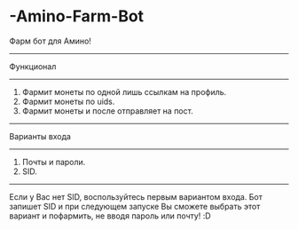 # -Amino-Farm-Bot
Фарм бот для Амино! 
___
Функционал
___
1. Фармит монеты по одной лишь ссылкам на профиль.
2. Фармит монеты по uids.
3. Фармит монеты и после отправляет на пост.

___
Варианты входа
___
1. Почты и пароли.
2. SID.
___
Если у Вас нет SID, воспользуйтесь первым вариантом входа. Бот запишет SID и при следующем запуске Вы сможете выбрать этот вариант и пофармить, не вводя пароль или почту! :D
